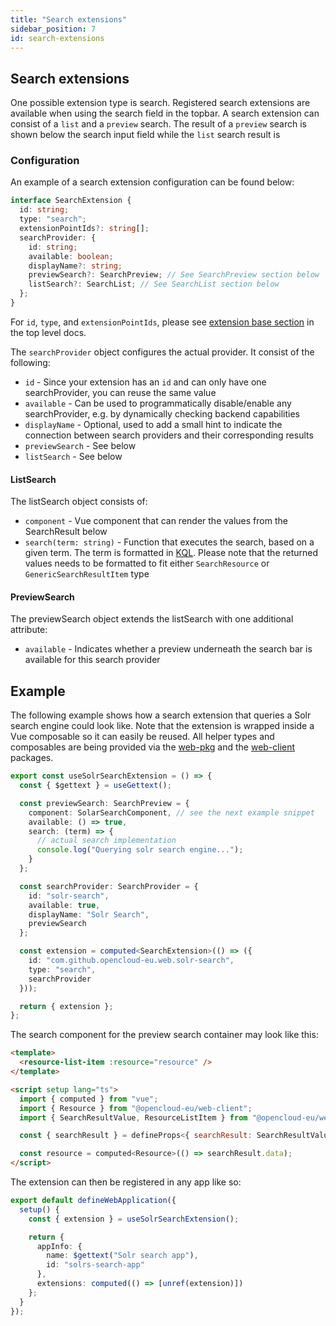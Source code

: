 ```yaml
---
title: "Search extensions"
sidebar_position: 7
id: search-extensions
---
```


## Search extensions

One possible extension type is search. Registered search extensions are available when using the search field in the topbar. A search extension can consist of a
`list` and a `preview` search. The result of a `preview` search is shown below the search input field while the `list` search result is

### Configuration

An example of a search extension configuration can be found below:

```typescript
interface SearchExtension {
  id: string;
  type: "search";
  extensionPointIds?: string[];
  searchProvider: {
    id: string;
    available: boolean;
    displayName?: string;
    previewSearch?: SearchPreview; // See SearchPreview section below
    listSearch?: SearchList; // See SearchList section below
  };
}
```

For `id`, `type`, and `extensionPointIds`, please see [extension base section](./../#extension-base-configuration) in the top level docs.

The `searchProvider` object configures the actual provider. It consist of the following:

- `id` - Since your extension has an `id` and can only have one searchProvider, you can reuse the same value
- `available` - Can be used to programmatically disable/enable any searchProvider, e.g. by dynamically checking backend capabilities
- `displayName` - Optional, used to add a small hint to indicate the connection between search providers and their corresponding results
- `previewSearch` - See below
- `listSearch` - See below

#### ListSearch

The listSearch object consists of:

- `component` - Vue component that can render the values from the SearchResult below
- `search(term: string)` - Function that executes the search, based on a given term. The term is formatted in [KQL](https://docs.opencloud.eu/services/search/#query-language). Please note that the returned values needs to be formatted to fit either `SearchResource` or `GenericSearchResultItem` type

#### PreviewSearch

The previewSearch object extends the listSearch with one additional attribute:

- `available` - Indicates whether a preview underneath the search bar is available for this search provider

## Example

The following example shows how a search extension that queries a Solr search engine could look like. Note that the extension is wrapped inside a Vue composable so it can easily be reused. All helper types and composables are being provided via the [web-pkg](https://github.com/opencloud-eu/web/tree/main/packages/web-pkg) and the [web-client](https://github.com/opencloud-eu/web/tree/main/packages/web-client) packages.

```typescript
export const useSolrSearchExtension = () => {
  const { $gettext } = useGettext();

  const previewSearch: SearchPreview = {
    component: SolarSearchComponent, // see the next example snippet
    available: () => true,
    search: (term) => {
      // actual search implementation
      console.log("Querying solr search engine...");
    }
  };

  const searchProvider: SearchProvider = {
    id: "solr-search",
    available: true,
    displayName: "Solr Search",
    previewSearch
  };

  const extension = computed<SearchExtension>(() => ({
    id: "com.github.opencloud-eu.web.solr-search",
    type: "search",
    searchProvider
  }));

  return { extension };
};
```

The search component for the preview search container may look like this:

```html
<template>
  <resource-list-item :resource="resource" />
</template>

<script setup lang="ts">
  import { computed } from "vue";
  import { Resource } from "@opencloud-eu/web-client";
  import { SearchResultValue, ResourceListItem } from "@opencloud-eu/web-pkg";

  const { searchResult } = defineProps<{ searchResult: SearchResultValue }>();

  const resource = computed<Resource>(() => searchResult.data);
</script>
```

The extension can then be registered in any app like so:

```typescript
export default defineWebApplication({
  setup() {
    const { extension } = useSolrSearchExtension();

    return {
      appInfo: {
        name: $gettext("Solr search app"),
        id: "solrs-search-app"
      },
      extensions: computed(() => [unref(extension)])
    };
  }
});
```
